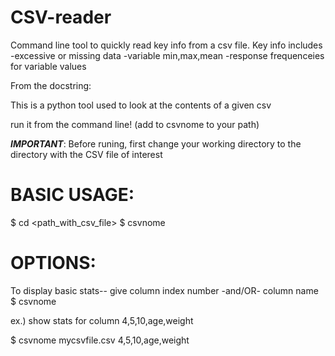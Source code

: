 # CSV-reader
Command line tool to quickly read key info from a csv file.
Key info includes
-excessive or missing data
-variable min,max,mean
-response frequenceies for variable values

From the docstring:

This is a python tool used to look at the contents of a given csv

run it from the command line! (add to csvnome to your path)

***IMPORTANT***: 
Before runing, first change your working directory to 
the directory with the CSV file of interest

BASIC USAGE:
============
$ cd <path_with_csv_file>
$ csvnome <csvfile>

OPTIONS:
========

To display basic stats--
give column index number -and/OR- column name
$ csvnome <csvfile> <opts>

ex.) show stats for column 4,5,10,age,weight

$ csvnome mycsvfile.csv 4,5,10,age,weight
